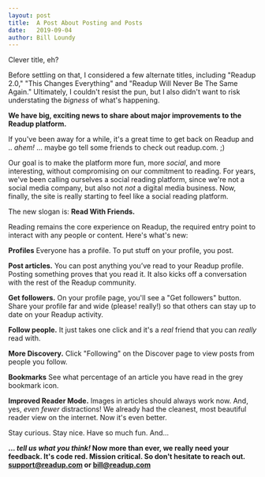 ```yaml
---
layout: post
title:  A Post About Posting and Posts
date:   2019-09-04
author: Bill Loundy
---
```

Clever title, eh? 

Before settling on that, I considered a few alternate titles, including "Readup 2.0," "This Changes Everything" and "Readup Will Never Be The Same Again." Ultimately, I couldn't resist the pun, but I also didn't want to risk understating the _bigness_ of what's happening. 

**We have big, exciting news to share about major improvements to the Readup platform.** 

If you've been away for a while, it's a great time to get back on Readup and .. _ahem!_ ... maybe go tell some friends to check out readup.com. ;)

Our goal is to make the platform more fun, more _social_, and more interesting, without compromising on our commitment to reading. For years, we've been calling ourselves a social reading platform, since we're not a social media company, but also not _not_ a digital media business. Now, finally, the site is really starting to feel like a social reading platform. 

The new slogan is: **Read With Friends.**

Reading remains the core experience on Readup, the required entry point to interact with any people or content. Here's what's new: 

**Profiles** Everyone has a profile. To put stuff on your profile, you post. 

**Post articles.** You can post anything you’ve read to your Readup profile. Posting something proves that you read it. It also kicks off a conversation with the rest of the Readup community. 

**Get followers.** On your profile page, you'll see a "Get followers" button. Share your profile far and wide (please! really!) so that others can stay up to date on your Readup activity.

**Follow people.** It just takes one click and it's a _real_ friend that you can _really_ read with.

**More Discovery.** Click "Following" on the Discover page to view posts from people you follow. 

**Bookmarks** See what percentage of an article you have read in the grey bookmark icon. 

**Improved Reader Mode.** Images in articles should always work now. And, yes, _even fewer_ distractions! We already had the cleanest, most beautiful reader view on the internet. Now it's even better. 

Stay curious. Stay nice. Have so much fun. And... 

**... _tell us what you think!_ Now more than ever, we really need your feedback. It's code red. Mission critical. So don't hesitate to reach out. support@readup.com or bill@readup.com**